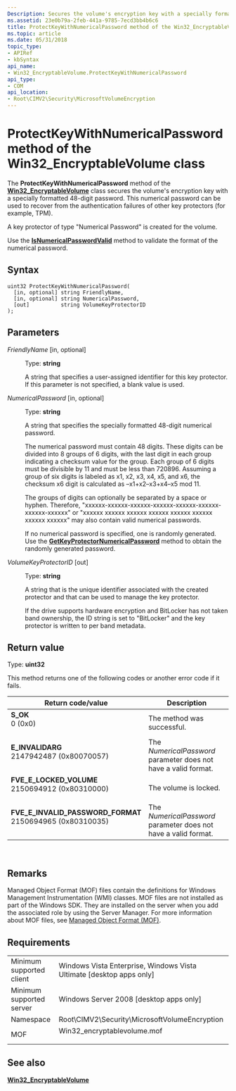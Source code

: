 ```yaml
---
Description: Secures the volume's encryption key with a specially formatted 48-digit password.
ms.assetid: 23e0b79a-2feb-441a-9785-7ecd3bb4b6c6
title: ProtectKeyWithNumericalPassword method of the Win32_EncryptableVolume class
ms.topic: article
ms.date: 05/31/2018
topic_type: 
- APIRef
- kbSyntax
api_name: 
- Win32_EncryptableVolume.ProtectKeyWithNumericalPassword
api_type: 
- COM
api_location: 
- Root\CIMV2\Security\MicrosoftVolumeEncryption
---
```


# ProtectKeyWithNumericalPassword method of the Win32\_EncryptableVolume class

The **ProtectKeyWithNumericalPassword** method of the [**Win32\_EncryptableVolume**](win32-encryptablevolume.md) class secures the volume's encryption key with a specially formatted 48-digit password. This numerical password can be used to recover from the authentication failures of other key protectors (for example, TPM).

A key protector of type "Numerical Password" is created for the volume.

Use the [**IsNumericalPasswordValid**](isnumericalpasswordvalid-win32-encryptablevolume.md) method to validate the format of the numerical password.

## Syntax


```mof
uint32 ProtectKeyWithNumericalPassword(
  [in, optional] string FriendlyName,
  [in, optional] string NumericalPassword,
  [out]          string VolumeKeyProtectorID
);
```



## Parameters

<dl> <dt>

*FriendlyName* \[in, optional\]
</dt> <dd>

Type: **string**

A string that specifies a user-assigned identifier for this key protector. If this parameter is not specified, a blank value is used.

</dd> <dt>

*NumericalPassword* \[in, optional\]
</dt> <dd>

Type: **string**

A string that specifies the specially formatted 48-digit numerical password.

The numerical password must contain 48 digits. These digits can be divided into 8 groups of 6 digits, with the last digit in each group indicating a checksum value for the group. Each group of 6 digits must be divisible by 11 and must be less than 720896. Assuming a group of six digits is labeled as x1, x2, x3, x4, x5, and x6, the checksum x6 digit is calculated as –x1+x2–x3+x4–x5 mod 11.

The groups of digits can optionally be separated by a space or hyphen. Therefore, "xxxxxx-xxxxxx-xxxxxx-xxxxxx-xxxxxx-xxxxxx-xxxxxx-xxxxxx" or "xxxxxx xxxxxx xxxxxx xxxxxx xxxxxx xxxxxx xxxxxx xxxxxx" may also contain valid numerical passwords.

If no numerical password is specified, one is randomly generated. Use the [**GetKeyProtectorNumericalPassword**](getkeyprotectornumericalpassword-win32-encryptablevolume.md) method to obtain the randomly generated password.

</dd> <dt>

*VolumeKeyProtectorID* \[out\]
</dt> <dd>

Type: **string**

A string that is the unique identifier associated with the created protector and that can be used to manage the key protector.

If the drive supports hardware encryption and BitLocker has not taken band ownership, the ID string is set to "BitLocker" and the key protector is written to per band metadata.

</dd> </dl>

## Return value

Type: **uint32**

This method returns one of the following codes or another error code if it fails.



| Return code/value                                                                                                                                                                  | Description                                                                |
|------------------------------------------------------------------------------------------------------------------------------------------------------------------------------------|----------------------------------------------------------------------------|
| <dl> <dt>**S\_OK**</dt> <dt>0 (0x0)</dt> </dl>                                  | The method was successful.<br/>                                      |
| <dl> <dt>**E\_INVALIDARG**</dt> <dt>2147942487 (0x80070057)</dt> </dl>          | The *NumericalPassword* parameter does not have a valid format.<br/> |
| <dl> <dt>**FVE\_E\_LOCKED\_VOLUME**</dt> <dt>2150694912 (0x80310000)</dt> </dl> | The volume is locked.<br/>                                           |
| <dl> <dt>**FVE\_E\_INVALID\_PASSWORD\_FORMAT**</dt> <dt>2150694965 (0x80310035)</dt> </dl> | The *NumericalPassword* parameter does not have a valid format.<br/>                                                                                                                                                     |



 

## Remarks

Managed Object Format (MOF) files contain the definitions for Windows Management Instrumentation (WMI) classes. MOF files are not installed as part of the Windows SDK. They are installed on the server when you add the associated role by using the Server Manager. For more information about MOF files, see [Managed Object Format (MOF)](https://msdn.microsoft.com/en-us/library/Aa823192(v=VS.85).aspx).

## Requirements



|                                     |                                                                                                         |
|-------------------------------------|---------------------------------------------------------------------------------------------------------|
| Minimum supported client<br/> | Windows Vista Enterprise, Windows Vista Ultimate \[desktop apps only\]<br/>                       |
| Minimum supported server<br/> | Windows Server 2008 \[desktop apps only\]<br/>                                                    |
| Namespace<br/>                | Root\\CIMV2\\Security\\MicrosoftVolumeEncryption<br/>                                             |
| MOF<br/>                      | <dl> <dt>Win32\_encryptablevolume.mof</dt> </dl> |



## See also

<dl> <dt>

[**Win32\_EncryptableVolume**](win32-encryptablevolume.md)
</dt> </dl>

 

 




